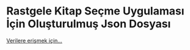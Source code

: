 # Rastgele Kitap Seçme Uygulaması İçin Oluşturulmuş Json Dosyası

[Verilere erişmek için...](https://my-json-server.typicode.com/nejlasahin/json-server_kitaplar/kitaplar)
